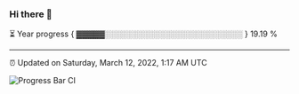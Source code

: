 ### Hi there 👋

⏳ Year progress { ▓▓▓▓▓░░░░░░░░░░░░░░░░░░░░░░░░░ } 19.19 %

---

⏰ Updated on Saturday, March 12, 2022, 1:17 AM UTC

![Progress Bar CI](https://github.com/arthurbuhl/arthurbuhl/workflows/Progress%20Bar%20CI/badge.svg)
